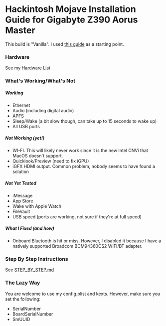 # Hackintosh Mojave Installation Guide for Gigabyte Z390 Aorus Master

This build is "Vanilla". I used [this guide](https://hackintosh.gitbook.io/-r-hackintosh-vanilla-desktop-guide/) as a starting point.

### Hardware

See my [Hardware List](HARDWARE.md)


### What's Working/What's Not

##### Working
- Ethernet
- Audio (including digital audio)
- APFS
- Sleep/Wake (a bit slow though, can take up to 15 seconds to wake up)
- All USB ports

##### Not Working (yet!)
- WI-FI. This will likely never work since it is the new Intel CNVi that MacOS doesn't support.
- Quicklook/Preview (need to fix iGPU)
- iGFX HDMI output. Common problem, nobody seems to have found a solution

##### Not Yet Tested
- iMessage
- App Store
- Wake with Apple Watch
- FileVault
- USB speed (ports are working, not sure if they're at full speed)

##### What I Fixed (and how)
- Onboard Bluetooth is hit or miss. However, I disabled it because I have a natively supported Broadcom BCM94360CS2 WIFI/BT adapter.


### Step By Step Instructions

See [STEP_BY_STEP.md](STEP_BY_STEP.md)


### The Lazy Way

You are welcome to use my config.plist and kexts. However, make sure you set the following:

- SerialNumber
- BoardSerialNumber
- SmUUID
